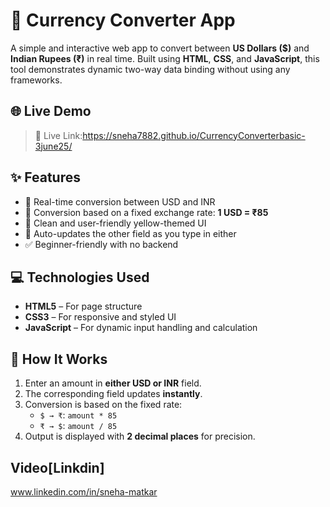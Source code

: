 # 💱 Currency Converter App

A simple and interactive web app to convert between **US Dollars ($)** and **Indian Rupees (₹)** in real time. Built using **HTML**, **CSS**, and **JavaScript**, this tool demonstrates dynamic two-way data binding without using any frameworks.

## 🌐 Live Demo

> 📍 Live Link:https://sneha7882.github.io/CurrencyConverterbasic-3june25/


## ✨ Features

- 🔁 Real-time conversion between USD and INR
- 🧮 Conversion based on a fixed exchange rate: **1 USD = ₹85**
- 💛 Clean and user-friendly yellow-themed UI
- 🔎 Auto-updates the other field as you type in either
- ✅ Beginner-friendly with no backend

## 💻 Technologies Used

- **HTML5** – For page structure  
- **CSS3** – For responsive and styled UI  
- **JavaScript** – For dynamic input handling and calculation

## 🧠 How It Works

1. Enter an amount in **either USD or INR** field.
2. The corresponding field updates **instantly**.
3. Conversion is based on the fixed rate:
   - `$ → ₹`: `amount * 85`
   - `₹ → $`: `amount / 85`
4. Output is displayed with **2 decimal places** for precision.


## Video[Linkdin]
www.linkedin.com/in/sneha-matkar


